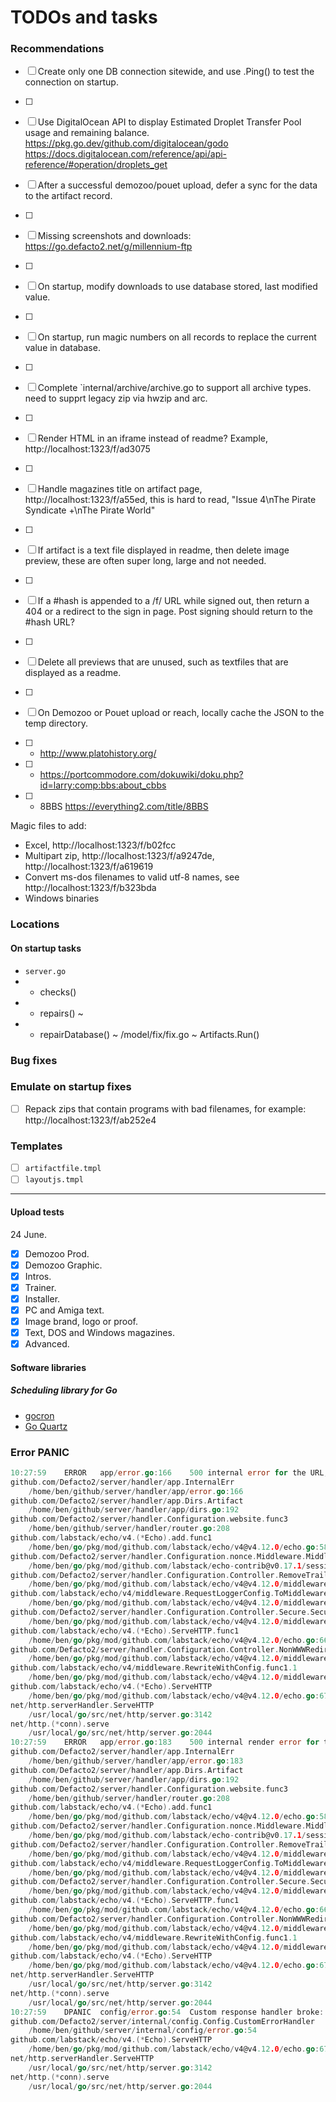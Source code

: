 # TODOs and tasks

### Recommendations

- [ ] Create only one DB connection sitewide, and use .Ping() to test the connection on startup.
- [ ] 
- [ ] Use DigitalOcean API to display Estimated Droplet Transfer Pool usage and remaining balance. 
		https://pkg.go.dev/github.com/digitalocean/godo https://docs.digitalocean.com/reference/api/api-reference/#operation/droplets_get
- [ ] After a successful demozoo/pouet upload, defer a sync for the data to the artifact record.
- [ ] 
- [ ] Missing screenshots and downloads: https://go.defacto2.net/g/millennium-ftp
- [ ] 
- [ ] On startup, modify downloads to use database stored, last modified value.
- [ ] 
- [ ] On startup, run magic numbers on all records to replace the current value in database.
- [ ] 
- [ ] Complete `internal/archive/archive.go to support all archive types. need to supprt legacy zip via hwzip and arc.
- [ ] 
- [ ] Render HTML in an iframe instead of readme? Example, http://localhost:1323/f/ad3075
- [ ] 
- [ ] Handle magazines title on artifact page, http://localhost:1323/f/a55ed, this is hard to read, "Issue 4\nThe Pirate Syndicate +\nThe Pirate World"
- [ ] 
- [ ] If artifact is a text file displayed in readme, then delete image preview, these are often super long, large and not needed.
- [ ] 
- [ ] If a #hash is appended to a /f/<id> URL while signed out, then return a 404 or a redirect to the sign in page. Post signing should return to the #hash URL?
- [ ] 
- [ ] Delete all previews that are unused, such as textfiles that are displayed as a readme.
- [ ] 
- [ ] On Demozoo or Pouet upload or reach, locally cache the JSON to the temp directory.

- [ ] - http://www.platohistory.org/
- [ ] - https://portcommodore.com/dokuwiki/doku.php?id=larry:comp:bbs:about_cbbs
- [ ] - 8BBS https://everything2.com/title/8BBS



Magic files to add:

- Excel, http://localhost:1323/f/b02fcc
- Multipart zip, http://localhost:1323/f/a9247de, http://localhost:1323/f/a619619
- Convert ms-dos filenames to valid utf-8 names, see http://localhost:1323/f/b323bda
- Windows binaries

### Locations

#### On startup tasks

 - `server.go` 
 - - checks()
 - - repairs() ~ 
 - - repairDatabase() ~ /model/fix/fix.go ~ Artifacts.Run()

### Bug fixes

### Emulate on startup fixes

- [ ] Repack zips that contain programs with bad filenames, for example: http://localhost:1323/f/ab252e4

### Templates

- [ ] `artifactfile.tmpl`
- [ ] `layoutjs.tmpl`
 
---

#### Upload tests

24 June.

- [X] Demozoo Prod.
- [X] Demozoo Graphic.
- [X] Intros.
- [X] Trainer.
- [X] Installer.
- [X] PC and Amiga text.
- [X] Image brand, logo or proof.
- [X] Text, DOS and Windows magazines.
- [X] Advanced.

#### Software libraries

#####  Scheduling library for Go

- [gocron](https://github.com/go-co-op/gocron)
- [Go Quartz](https://github.com/reugn/go-quartz)


### Error PANIC

```go
10:27:59	ERROR	app/error.go:166	500 internal error for the URL, "artifact": write tcp 127.0.0.1:1323->127.0.0.1:39474: write: broken pipe: caused by artifact b9442d (8887)
github.com/Defacto2/server/handler/app.InternalErr
	/home/ben/github/server/handler/app/error.go:166
github.com/Defacto2/server/handler/app.Dirs.Artifact
	/home/ben/github/server/handler/app/dirs.go:192
github.com/Defacto2/server/handler.Configuration.website.func3
	/home/ben/github/server/handler/router.go:208
github.com/labstack/echo/v4.(*Echo).add.func1
	/home/ben/go/pkg/mod/github.com/labstack/echo/v4@v4.12.0/echo.go:587
github.com/Defacto2/server/handler.Configuration.nonce.Middleware.MiddlewareWithConfig.func1.1
	/home/ben/go/pkg/mod/github.com/labstack/echo-contrib@v0.17.1/session/session.go:73
github.com/Defacto2/server/handler.Configuration.Controller.RemoveTrailingSlashWithConfig.func2.1
	/home/ben/go/pkg/mod/github.com/labstack/echo/v4@v4.12.0/middleware/slash.go:117
github.com/labstack/echo/v4/middleware.RequestLoggerConfig.ToMiddleware.func1.1
	/home/ben/go/pkg/mod/github.com/labstack/echo/v4@v4.12.0/middleware/request_logger.go:286
github.com/Defacto2/server/handler.Configuration.Controller.Secure.SecureWithConfig.func4.1
	/home/ben/go/pkg/mod/github.com/labstack/echo/v4@v4.12.0/middleware/secure.go:141
github.com/labstack/echo/v4.(*Echo).ServeHTTP.func1
	/home/ben/go/pkg/mod/github.com/labstack/echo/v4@v4.12.0/echo.go:668
github.com/Defacto2/server/handler.Configuration.Controller.NonWWWRedirect.NonWWWRedirectWithConfig.redirect.func6.1
	/home/ben/go/pkg/mod/github.com/labstack/echo/v4@v4.12.0/middleware/redirect.go:152
github.com/labstack/echo/v4/middleware.RewriteWithConfig.func1.1
	/home/ben/go/pkg/mod/github.com/labstack/echo/v4@v4.12.0/middleware/rewrite.go:77
github.com/labstack/echo/v4.(*Echo).ServeHTTP
	/home/ben/go/pkg/mod/github.com/labstack/echo/v4@v4.12.0/echo.go:674
net/http.serverHandler.ServeHTTP
	/usr/local/go/src/net/http/server.go:3142
net/http.(*conn).serve
	/usr/local/go/src/net/http/server.go:2044
10:27:59	ERROR	app/error.go:183	500 internal render error for the URL, "artifact": the server could not render the html template for this page
github.com/Defacto2/server/handler/app.InternalErr
	/home/ben/github/server/handler/app/error.go:183
github.com/Defacto2/server/handler/app.Dirs.Artifact
	/home/ben/github/server/handler/app/dirs.go:192
github.com/Defacto2/server/handler.Configuration.website.func3
	/home/ben/github/server/handler/router.go:208
github.com/labstack/echo/v4.(*Echo).add.func1
	/home/ben/go/pkg/mod/github.com/labstack/echo/v4@v4.12.0/echo.go:587
github.com/Defacto2/server/handler.Configuration.nonce.Middleware.MiddlewareWithConfig.func1.1
	/home/ben/go/pkg/mod/github.com/labstack/echo-contrib@v0.17.1/session/session.go:73
github.com/Defacto2/server/handler.Configuration.Controller.RemoveTrailingSlashWithConfig.func2.1
	/home/ben/go/pkg/mod/github.com/labstack/echo/v4@v4.12.0/middleware/slash.go:117
github.com/labstack/echo/v4/middleware.RequestLoggerConfig.ToMiddleware.func1.1
	/home/ben/go/pkg/mod/github.com/labstack/echo/v4@v4.12.0/middleware/request_logger.go:286
github.com/Defacto2/server/handler.Configuration.Controller.Secure.SecureWithConfig.func4.1
	/home/ben/go/pkg/mod/github.com/labstack/echo/v4@v4.12.0/middleware/secure.go:141
github.com/labstack/echo/v4.(*Echo).ServeHTTP.func1
	/home/ben/go/pkg/mod/github.com/labstack/echo/v4@v4.12.0/echo.go:668
github.com/Defacto2/server/handler.Configuration.Controller.NonWWWRedirect.NonWWWRedirectWithConfig.redirect.func6.1
	/home/ben/go/pkg/mod/github.com/labstack/echo/v4@v4.12.0/middleware/redirect.go:152
github.com/labstack/echo/v4/middleware.RewriteWithConfig.func1.1
	/home/ben/go/pkg/mod/github.com/labstack/echo/v4@v4.12.0/middleware/rewrite.go:77
github.com/labstack/echo/v4.(*Echo).ServeHTTP
	/home/ben/go/pkg/mod/github.com/labstack/echo/v4@v4.12.0/echo.go:674
net/http.serverHandler.ServeHTTP
	/usr/local/go/src/net/http/server.go:3142
net/http.(*conn).serve
	/usr/local/go/src/net/http/server.go:2044
10:27:59	DPANIC	config/error.go:54	Custom response handler broke: %swrite tcp 127.0.0.1:1323->127.0.0.1:39474: write: broken pipe
github.com/Defacto2/server/internal/config.Config.CustomErrorHandler
	/home/ben/github/server/internal/config/error.go:54
github.com/labstack/echo/v4.(*Echo).ServeHTTP
	/home/ben/go/pkg/mod/github.com/labstack/echo/v4@v4.12.0/echo.go:675
net/http.serverHandler.ServeHTTP
	/usr/local/go/src/net/http/server.go:3142
net/http.(*conn).serve
	/usr/local/go/src/net/http/server.go:2044
```